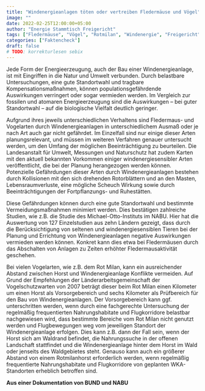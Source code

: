 ```yaml
---
title: "Windenergieanlagen töten oder vertreiben Fledermäuse und Vögel"
image: ""
date: 2022-02-25T12:00:00+05:00
author: "Energie Stammtisch Freigericht"
tags: ["Fledermäuse", "Vögel", "Rotmilan", "Windenergie", "Freigericht"]
categories: ["Faktencheck"]
draft: false
# TODO: korrekturlesen sebix
---
```


Jede Form der Energieerzeugung, auch der Bau einer Windenergieanlage, ist mit Eingriffen in die Natur und Umwelt verbunden. Durch belastbare Untersuchungen, eine gute Standortwahl und tragbare Kompensationsmaßnahmen, können populationsgefährdende Auswirkungen verringert oder sogar vermieden werden. Im Vergleich zur fossilen und atomaren Energieerzeugung sind die Auswirkungen – bei guter Standortwahl – auf die biologische Vielfalt deutlich geringer.  

Aufgrund ihres jeweils unterschiedlichen Verhaltens sind Fledermaus- und Vogelarten durch Windenergieanlagen in unterschiedlichem Ausmaß oder je nach Art auch gar nicht gefährdet. Im Einzelfall sind nur einige dieser Arten planungsrelevant, und müssen im weiteren Verfahren genauer untersucht werden, um den Umfang der möglichen Beeinträchtigung zu beurteilen. Die Landesanstalt für Umwelt, Messungen und Naturschutz hat zudem Karten mit den aktuell bekannten Vorkommen einiger windenergiesensibler Arten veröffentlicht, die bei der Planung herangezogen werden können. Potenzielle Gefährdungen dieser Arten durch Windenergieanlagen bestehen durch Kollisionen mit den sich drehenden Rotorblättern und an den Masten, Lebensraumverluste, eine mögliche Scheuch Wirkung sowie durch Beeinträchtigungen der Fortpflanzungs- und Ruhestätten.  

Diese Gefährdungen können durch eine gute Standortwahl und bestimmte Vermeidungsmaßnahmen minimiert werden. Dies bestätigen zahlreiche Studien, wie z.B. die Studie des Michael-Otto-Instituts im NABU. Hier hat die Auswertung von 127 Einzelstudien aus zehn Ländern gezeigt, dass durch die Berücksichtigung von seltenen und windenergiesensiblen Tieren bei der Planung und Errichtung von Windenergieanlagen negative Auswirkungen vermieden werden können. Konkret kann dies etwa bei Fledermäusen durch das Abschalten von Anlagen zu Zeiten erhöhter Fledermausaktivität geschehen.  

Bei vielen Vogelarten, wie z.B. dem Rot Milan, kann ein ausreichender Abstand zwischen Horst und Windenergieanlage Konflikte vermeiden. Auf Grund der Empfehlungen der Länderarbeitsgemeinschaft der Vogelschutzwarten von 2007 beträgt dieser beim Rot Milan einen Kilometer um einen Horst als Vorsorgebereich und sechs Kilometer als Prüfbereich für den Bau von Windenergieanlagen. Der Vorsorgebereich kann ggf. unterschritten werden, wenn durch eine fachgerechte Untersuchung der regelmäßig frequentierten Nahrungshabitate und Flugkorridore belastbar nachgewiesen wird, dass bestimmte Bereiche vom Rot Milan nicht genutzt werden und Flugbewegungen weg vom jeweiligen Standort der Windenergieanlage erfolgen. Dies kann z.B. dann der Fall sein, wenn der Horst sich am Waldrand befindet, die Nahrungssuche in der offenen Landschaft stattfindet und die Windenergieanlage hinter dem Horst im Wald oder jenseits des Waldgebietes steht. Genauso kann auch ein größerer Abstand von einem Rotmilanhorst erforderlich werden, wenn regelmäßig frequentierte Nahrungshabitate und Flugkorridore von geplanten WKA-Standorten erheblich betroffen sind.  

**Aus einer Dokumentation von BUND und NABU**
